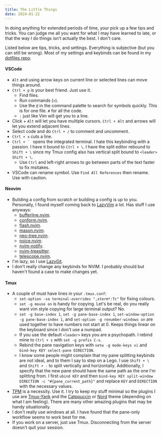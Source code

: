 ```yaml
---
title: The Little Things
date: 2024-01-22
---
```

In doing anything for extended periods of time, your pick up a few tips and tricks. You can judge me all you want for what I may have learned to late, or that the way I do things isn't actually the best. I don't care. 

Listed below are tips, tricks, and settings. Everything is subjective (but you can still be wrong). Most of my settings and keybinds can be found in my [dotfiles repo](https://github.com/rithikasilva/.dotfiles).

#### VSCode
- `Alt` and using arrow keys on current line or selected lines can move things around.
- `Ctrl + p` is your best friend. Just use it.
	- Find files.
	- Run commands (`>`).
	- Use the `@` in the command palette to search for symbols quickly. This is for one file. `#` for all the code.
	- `:` just like Vim will get you to a line.
- Click + `Alt` will let you have multiple cursors. `Ctrl + Alt` and arrows will let you extend adjacent lines.
- Select code and do `Ctrl + /` to comment and uncomment.
- `Ctrl + x` cuts a line.
- ``Ctrl + ` ``  opens the integrated terminal. I hate this keybinding with a passion.  I have it bound to `Ctrl + \`. I have the split editor rebound to `Shift + \` since my Tmux config also has vertical split bound to `<leader> Shift + \`.
	- Use `Ctrl` and left-right arrows to go between parts of the text faster to fix msitakes.
- VSCode can rename symbol. Use `Find All References` then rename. Use with caution. 

#### Neovim
- Building a config from scratch or building a config is up to you. Personally, I found myself coming back to [LazyVim](https://www.lazyvim.org/) a lot. Has stuff I use anyways:
	- [bufferline.nvim](https://github.com/akinsho/bufferline.nvim.git).
	- [conform.nvim](https://github.com/stevearc/conform.nvim.git).
	- [flash.nvim](https://github.com/folke/flash.nvim.git).
	- [mason.nvim](https://github.com/williamboman/mason.nvim.git).
	- [neo-tree.nvim](https://github.com/nvim-neo-tree/neo-tree.nvim.git).
	- [noice.nvim](https://github.com/folke/noice.nvim).
	- [nvim-notify](https://github.com/rcarriga/nvim-notify).
	- [nvim-treesitter](https://github.com/nvim-treesitter/nvim-treesitter).
	- [telescope.nvim](https://github.com/nvim-treesitter/nvim-treesitter).
- I'm lazy, so I use [LazyGit](https://github.com/jesseduffield/lazygit).
- I don't really change any keybinds for NVIM. I probably should but haven't found a case to make changes yet.

#### Tmux
- A couple of must have lines in your `.tmux.conf`:
	- `set-option -sa terminal-overrides ",xterm*:Tc"` for fixing colours.
	- `set -g mouse on` is handy for copying. Let's be real, do you really want vim style copying for large terminal output? No.
	- `set -g base-index 1`, `set -g pane-base-index 1`, `set-window-option -g pane-base-index 1`, and `set-option -g renumber-windows on` are used together to have numbers not start at 0. Keeps things linear on the keyboard since I don't use a numpad.
	- If you use the default `<leader>` keys you are a psychopath. I rebind mine to `Ctrl + s` with `set -g prefix C-s`.
	- Rebind the pane navigation keys with `setw -g mode-keys vi` and `bind-key KEY select-pane DIRECTION`.
	- I know some people might complain that my pane splitting keybinds are not ideal, and to them I say to step on a Lego. I use `Shift + \` and `Shift + -` to split vertically and horizontally. Additionally, I specify that the new pane should have the same path as the one I'm splitting from. I first `ubind KEY` and then `bind-key KEY split-window DIRECTION -c "#{pane_current_path}"` and replace `KEY` and `DIRECTION` with the necessary values.
- [TPM](https://github.com/tmux-plugins/tpm) is a necessity. Use it. I try to keep my stuff minimal so the plugins I use are [Tmux-Yank](https://github.com/tmux-plugins/tmux-yank) and the [Catppuccin](https://github.com/catppuccin/tmux) or [Nord](https://www.nordtheme.com/docs/ports/tmux/installation) theme (depending on what I am feeling). There are many other amazing plugins that may be handy situationally.
- I don't really use windows at all. I have found that the pane-only workflow seems to work best for me. 
- If you work on a server, just use Tmux. Disconnecting from the server doesn't quit your session.





